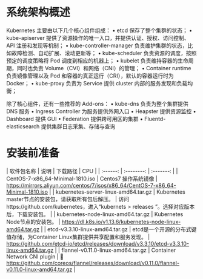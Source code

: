 系统架构概述
===
Kubernetes 主要由以下几个核心组件组成：
•	etcd 保存了整个集群的状态；
•	kube-apiserver 提供了资源操作的唯一入口，并提供认证、授权、访问控制、API 注册和发现等机制；
•	kube-controller-manager 负责维护集群的状态，比如故障检测、自动扩展、滚动更新等；
•	kube-scheduler 负责资源的调度，按照预定的调度策略将 Pod 调度到相应的机器上；
•	kubelet 负责维持容器的生命周期，同时也负责 Volume（CVI）和网络（CNI）的管理；
•	Container runtime 负责镜像管理以及 Pod 和容器的真正运行（CRI），默认的容器运行时为 Docker；
•	kube-proxy 负责为 Service 提供 cluster 内部的服务发现和负载均衡；

除了核心组件，还有一些推荐的 Add-ons：
•	kube-dns 负责为整个集群提供 DNS 服务
•	Ingress Controller 为服务提供外网入口
•	Heapster 提供资源监控
•	Dashboard 提供 GUI
•	Federation 提供跨可用区的集群
•	Fluentd-elasticsearch 提供集群日志采集、存储与查询

安装前准备
===

| 软件包名称 | 说明 | 下载路径 | CPU |
| :------: | :--------: | :-------: |
| CentOS-7-x86_64-Minimal-1810.iso | Centos7 操作系统镜像 | https://mirrors.aliyun.com/centos/7/isos/x86_64/CentOS-7-x86_64-Minimal-1810.iso  |
| kubernetes-server-linux-amd64.tar.gz | Kubernetes master节点的安装包，请获取所有包后解压。 | 访问https://github.com/kubernetes，进入“kubernets > releases ”。选择对应版本后，下载安装包。 |
| kubernetes-node-linux-amd64.tar.gz | Kubernetes Node节点的安装包。 | https://dl.k8s.io/v1.13.6/kubernetes-node-linux-amd64.tar.gz |
| etcd-v3.3.10-linux-amd64.tar.gz | etcd是一个开源的分布式键值存储，为Container Linux集群提供共享配置和服务发现。 | https://github.com/etcd-io/etcd/releases/download/v3.3.10/etcd-v3.3.10-linux-amd64.tar.gz |
| flannel-v0.11.0-linux-amd64.tar.gz | Container Network CNI plugin | 	https://github.com/coreos/flannel/releases/download/v0.11.0/flannel-v0.11.0-linux-amd64.tar.gz |
